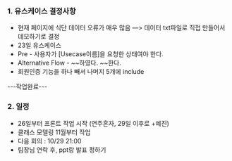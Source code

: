 ### 1. 유스케이스 결정사항

- 현재 페이지에 식단 데이터 오류가 매우 많음
—> 데이터 txt파일로 직접 만들어서 데모하기로 결정
- 23일 유스케이스
- Pre - 사용자가 [Usecase이름]을 요청한 상태여야 한다.
- Alternative Flow - ~~하였다. ~~한다.
- 회원인증 기능을 하나 빼서 나머지 5개에 include

---작업완료---

### 2. 일정

- 26일부터 프론트 작업 시작 (연주혼자, 29일 이후로 +예진)
- 클래스 모델링 11월부터 작업
- 다음 회의 : 10/29 21:00
- 팀장님 연락 후, ppt랑 발표 정하기
